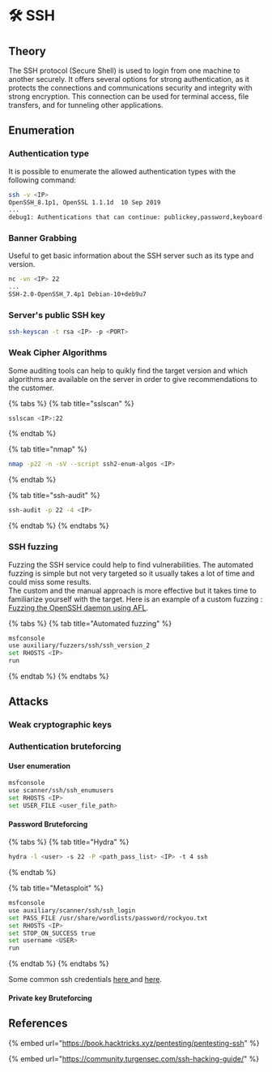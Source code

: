 # 🛠️ SSH

## Theory

The SSH protocol (Secure Shell) is used to login from one machine to another securely. It offers several options for strong authentication, as it protects the connections and communications security and integrity with strong encryption. This connection can be used for terminal access, file transfers, and for tunneling other applications.

## Enumeration

### Authentication type

It is possible to enumerate the allowed authentication types with the following command:

```bash
ssh -v <IP>
OpenSSH_8.1p1, OpenSSL 1.1.1d  10 Sep 2019
...
debug1: Authentications that can continue: publickey,password,keyboard-interactive
```

### Banner Grabbing

Useful to get basic information about the SSH server such as its type and version.

```bash
nc -vn <IP> 22
...
SSH-2.0-OpenSSH_7.4p1 Debian-10+deb9u7
```

### Server's public SSH key

```bash
ssh-keyscan -t rsa <IP> -p <PORT>
```

### Weak Cipher Algorithms

Some auditing tools can help to quikly find the target version and which algorithms are available on the server in order to give recommendations to the customer.

{% tabs %}
{% tab title="sslscan" %}
```bash
sslscan <IP>:22
```
{% endtab %}

{% tab title="nmap" %}
```bash
nmap -p22 -n -sV --script ssh2-enum-algos <IP>
```
{% endtab %}

{% tab title="ssh-audit" %}
```bash
ssh-audit -p 22 -4 <IP>
```
{% endtab %}
{% endtabs %}

### SSH fuzzing

Fuzzing the SSH service could help to find vulnerabilities. The automated fuzzing is simple but not very targeted so it usually takes a lot of time and could miss some results.\
The custom and the manual approach is more effective but it takes time to familiarize yourself with the target. Here is an example of a custom fuzzing : [Fuzzing the OpenSSH daemon using AFL](https://github.com/ShutdownRepo/Penetration-Testing-Guides/tree/5140c07692d27c9b3162088ed3aeff1bbbf23d23/servers/abusing-services/www.vegardno.net/2017/03/fuzzing-openssh-daemon-using-afl.html).

{% tabs %}
{% tab title="Automated fuzzing" %}
```bash
msfconsole
use auxiliary/fuzzers/ssh/ssh_version_2
set RHOSTS <IP>
run
```
{% endtab %}
{% endtabs %}

## Attacks

### Weak cryptographic keys

### Authentication bruteforcing

#### User enumeration

```bash
msfconsole
use scanner/ssh/ssh_enumusers
set RHOSTS <IP>
set USER_FILE <user_file_path>
```

#### Password Bruteforcing

{% tabs %}
{% tab title="Hydra" %}
```bash
hydra -l <user> -s 22 -P <path_pass_list> <IP> -t 4 ssh
```
{% endtab %}

{% tab title="Metasploit" %}
```bash
msfconsole
use auxiliary/scanner/ssh/ssh_login
set PASS_FILE /usr/share/wordlists/password/rockyou.txt
set RHOSTS <IP>
set STOP_ON_SUCCESS true
set username <USER>
run
```
{% endtab %}
{% endtabs %}

Some common ssh credentials [here ](https://github.com/danielmiessler/SecLists/blob/master/Passwords/Default-Credentials/ssh-betterdefaultpasslist.txt)and [here](https://github.com/danielmiessler/SecLists/blob/master/Passwords/Common-Credentials/top-20-common-SSH-passwords.txt).

#### Private key Bruteforcing

## References

{% embed url="https://book.hacktricks.xyz/pentesting/pentesting-ssh" %}

{% embed url="https://community.turgensec.com/ssh-hacking-guide/" %}
